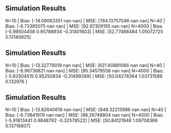 
## Simulation Results
N=10 | Bias: [-14.09063351          nan          nan] | MSE: [784.13757046          nan          nan]
N=40 | Bias: [-6.73385075         nan         nan] | MSE: [92.97309155         nan         nan]
N=4000 | Bias: [-5.99504458  0.95788934 -0.31401603] | MSE: [52.77488484  1.05072725  0.13140825]

## Simulation Results
N=10 | Bias: [-13.32779019          nan          nan] | MSE: [621.60881066          nan          nan]
N=40 | Bias: [-6.96736821         nan         nan] | MSE: [95.34579558         nan         nan]
N=4000 | Bias: [-5.82504515  0.95250834 -0.31499289] | MSE: [50.04278364  1.03731589  0.132976  ]

## Simulation Results
N=10 | Bias: [-13.82640619          nan          nan] | MSE: [648.32213986          nan          nan]
N=40 | Bias: [-6.73841979         nan         nan] | MSE: [88.26748804         nan         nan]
N=4000 | Bias: [-5.91813441  0.9848792  -0.32578522] | MSE: [50.84121948  1.09708366  0.13716607]
